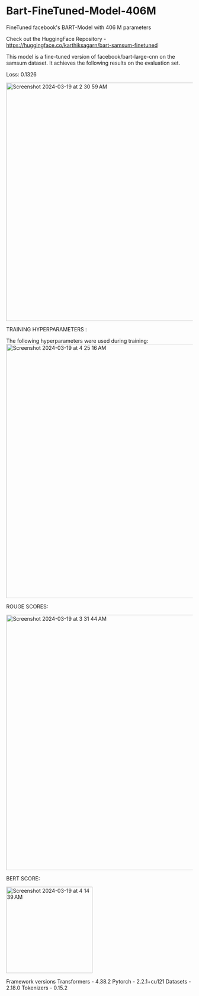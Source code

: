# Bart-FineTuned-Model-406M
FineTuned facebook's BART-Model with 406 M parameters

Check out the HuggingFace Repository -
https://huggingface.co/karthiksagarn/bart-samsum-finetuned

This model is a fine-tuned version of facebook/bart-large-cnn on the samsum dataset. It achieves the following results on the evaluation set.

Loss: 0.1326

<img width="643" alt="Screenshot 2024-03-19 at 2 30 59 AM" src="https://github.com/karthiksagarN/Bart-FineTuned-Model-406M/assets/111840048/6fb6eb20-b8b2-409d-8ec0-e71f923c0300">


TRAINING HYPERPARAMETERS :

The following hyperparameters were used during training:
<img width="686" alt="Screenshot 2024-03-19 at 4 25 16 AM" src="https://github.com/karthiksagarN/Bart-FineTuned-Model-406M/assets/111840048/afb4bd6e-e68e-4afa-bf1e-eea129482cbc">

ROUGE SCORES:

<img width="689" alt="Screenshot 2024-03-19 at 3 31 44 AM" src="https://github.com/karthiksagarN/Bart-FineTuned-Model-406M/assets/111840048/1ad53794-5e2d-40b8-9ac9-8ac05e161e6a">

BERT SCORE:

<img width="233" alt="Screenshot 2024-03-19 at 4 14 39 AM" src="https://github.com/karthiksagarN/Bart-FineTuned-Model-406M/assets/111840048/7117805e-a711-45ec-af35-e8646af21cfb">


Framework versions
Transformers - 4.38.2
Pytorch - 2.2.1+cu121
Datasets - 2.18.0
Tokenizers - 0.15.2
